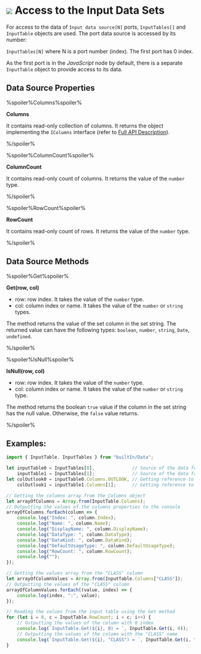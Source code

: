 # ![](../../../images/icons/components/javascript_default.svg) Access to the Input Data Sets

For access to the data of `Input data source[N]` ports, `InputTables[]` and `InputTable` objects are used. The port data source is accessed by its number:

`InputTables[N]` where N is a port number (index). The first port has 0 index.

As the first port is in the *JavaScript* node by default, there is a separate `InputTable` object to provide access to its data.

## Data Source Properties

%spoiler%Columns%spoiler%

**Columns**

It contains read-only collection of columns. It returns the object implementing the `IColumns` interface (refer to [Full API Description](./api-description.md)).

%/spoiler%

%spoiler%ColumnCount%spoiler%

**ColumnCount**

It contains read-only count of columns.  It returns the value of the `number` type.

%/spoiler%

%spoiler%RowCount%spoiler%

**RowCount**

It contains read-only count of rows. It returns the value of the `number` type.

%/spoiler%

## Data Source Methods

%spoiler%Get%spoiler%

**Get(row, col)**

- row: row index. It takes the value of the `number` type.
- col: column index or name. It takes the value of the `number` or `string` types.

The method returns the value of the set column in the set string. The returned value can have the following types: `boolean`, `number`, `string`, `Date`, `undefined`.

%/spoiler%

%spoiler%IsNull%spoiler%

**IsNull(row, col)**

- row: row index. It takes the value of the `number` type.
- col: column index or name. It takes the value of the `number` or `string` type.

The method returns the boolean `true` value if the column in the set string has the null value. Otherwise, the `false` value returns.

%/spoiler%

## Examples:

```javascript
import { InputTable, InputTables } from "builtIn/Data";

let inputTable0 = InputTables[0],              // Source of the data from port No 1
    inputTable1 = InputTables[1];              // Source of the data from port No 2
let colOutlook0 = inputTable0.Columns.OUTLOOK, // Getting reference to the column by name
    colOutlook1 = inputTable1.Columns[1];      // Getting reference to the column by index

// Getting the columns array from the Columns object
let arrayOfColumns = Array.from(InputTable.Columns);
// Outputting the values of the columns properties to the console
arrayOfColumns.forEach(column => {
    console.log("Index: ", column.Index);
    console.log("Name: ", column.Name);
    console.log("DisplayName: ", column.DisplayName);
    console.log("DataType: ", column.DataType);
    console.log("DataKind: ", column.DataKind);
    console.log("DefaultUsageType: ", column.DefaultUsageType);
    console.log("RowCount: ", column.RowCount);
    console.log("");
});

// Getting the values array from the "CLASS" column
let arrayOfColumnValues = Array.from(InputTable.Columns["CLASS"]);
// Outputting the values of the "CLASS" column
arrayOfColumnValues.forEach((value, index) => {
    console.log(index, ":", value);
});

// Reading the values from the input table using the Get method
for (let i = 0, с = InputTable.RowCount; i < с; i++) {
    // Outputting the values of the column with 0 index
    console.log(`InputTable.Get(${i}, 0) = `, InputTable.Get(i, 0));
    // Outputting the values of the column with the "CLASS" name
    console.log(`InputTable.Get(${i}, "CLASS") = `, InputTable.Get(i, "CLASS"));
}

```
